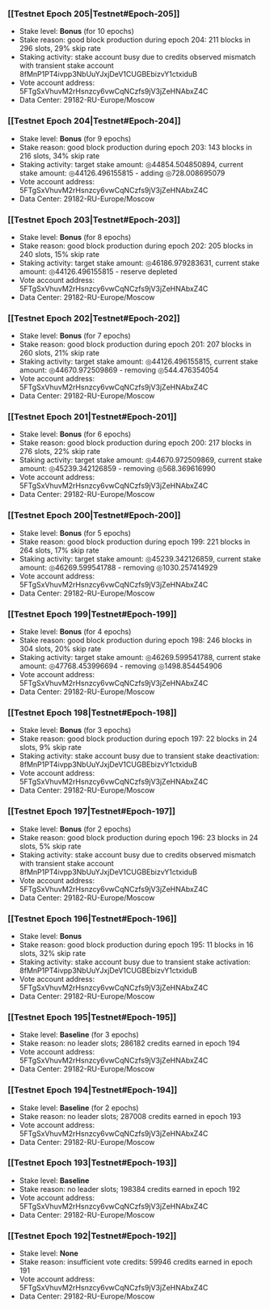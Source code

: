 ### [[Testnet Epoch 205|Testnet#Epoch-205]]
* Stake level: **Bonus** (for 10 epochs)
* Stake reason: good block production during epoch 204: 211 blocks in 296 slots, 29% skip rate
* Staking activity: stake account busy due to credits observed mismatch with transient stake account 8fMnP1PT4ivpp3NbUuYJxjDeV1CUGBEbizvY1ctxiduB
* Vote account address: 5FTgSxVhuvM2rHsnzcy6vwCqNCzfs9jV3jZeHNAbxZ4C
* Data Center: 29182-RU-Europe/Moscow
### [[Testnet Epoch 204|Testnet#Epoch-204]]
* Stake level: **Bonus** (for 9 epochs)
* Stake reason: good block production during epoch 203: 143 blocks in 216 slots, 34% skip rate
* Staking activity: target stake amount: ◎44854.504850894, current stake amount: ◎44126.496155815 - adding ◎728.008695079
* Vote account address: 5FTgSxVhuvM2rHsnzcy6vwCqNCzfs9jV3jZeHNAbxZ4C
* Data Center: 29182-RU-Europe/Moscow
### [[Testnet Epoch 203|Testnet#Epoch-203]]
* Stake level: **Bonus** (for 8 epochs)
* Stake reason: good block production during epoch 202: 205 blocks in 240 slots, 15% skip rate
* Staking activity: target stake amount: ◎46186.979283631, current stake amount: ◎44126.496155815 - reserve depleted
* Vote account address: 5FTgSxVhuvM2rHsnzcy6vwCqNCzfs9jV3jZeHNAbxZ4C
* Data Center: 29182-RU-Europe/Moscow
### [[Testnet Epoch 202|Testnet#Epoch-202]]
* Stake level: **Bonus** (for 7 epochs)
* Stake reason: good block production during epoch 201: 207 blocks in 260 slots, 21% skip rate
* Staking activity: target stake amount: ◎44126.496155815, current stake amount: ◎44670.972509869 - removing ◎544.476354054
* Vote account address: 5FTgSxVhuvM2rHsnzcy6vwCqNCzfs9jV3jZeHNAbxZ4C
* Data Center: 29182-RU-Europe/Moscow
### [[Testnet Epoch 201|Testnet#Epoch-201]]
* Stake level: **Bonus** (for 6 epochs)
* Stake reason: good block production during epoch 200: 217 blocks in 276 slots, 22% skip rate
* Staking activity: target stake amount: ◎44670.972509869, current stake amount: ◎45239.342126859 - removing ◎568.369616990
* Vote account address: 5FTgSxVhuvM2rHsnzcy6vwCqNCzfs9jV3jZeHNAbxZ4C
* Data Center: 29182-RU-Europe/Moscow
### [[Testnet Epoch 200|Testnet#Epoch-200]]
* Stake level: **Bonus** (for 5 epochs)
* Stake reason: good block production during epoch 199: 221 blocks in 264 slots, 17% skip rate
* Staking activity: target stake amount: ◎45239.342126859, current stake amount: ◎46269.599541788 - removing ◎1030.257414929
* Vote account address: 5FTgSxVhuvM2rHsnzcy6vwCqNCzfs9jV3jZeHNAbxZ4C
* Data Center: 29182-RU-Europe/Moscow
### [[Testnet Epoch 199|Testnet#Epoch-199]]
* Stake level: **Bonus** (for 4 epochs)
* Stake reason: good block production during epoch 198: 246 blocks in 304 slots, 20% skip rate
* Staking activity: target stake amount: ◎46269.599541788, current stake amount: ◎47768.453996694 - removing ◎1498.854454906
* Vote account address: 5FTgSxVhuvM2rHsnzcy6vwCqNCzfs9jV3jZeHNAbxZ4C
* Data Center: 29182-RU-Europe/Moscow
### [[Testnet Epoch 198|Testnet#Epoch-198]]
* Stake level: **Bonus** (for 3 epochs)
* Stake reason: good block production during epoch 197: 22 blocks in 24 slots, 9% skip rate
* Staking activity: stake account busy due to transient stake deactivation: 8fMnP1PT4ivpp3NbUuYJxjDeV1CUGBEbizvY1ctxiduB
* Vote account address: 5FTgSxVhuvM2rHsnzcy6vwCqNCzfs9jV3jZeHNAbxZ4C
* Data Center: 29182-RU-Europe/Moscow
### [[Testnet Epoch 197|Testnet#Epoch-197]]
* Stake level: **Bonus** (for 2 epochs)
* Stake reason: good block production during epoch 196: 23 blocks in 24 slots, 5% skip rate
* Staking activity: stake account busy due to credits observed mismatch with transient stake account 8fMnP1PT4ivpp3NbUuYJxjDeV1CUGBEbizvY1ctxiduB
* Vote account address: 5FTgSxVhuvM2rHsnzcy6vwCqNCzfs9jV3jZeHNAbxZ4C
* Data Center: 29182-RU-Europe/Moscow
### [[Testnet Epoch 196|Testnet#Epoch-196]]
* Stake level: **Bonus**
* Stake reason: good block production during epoch 195: 11 blocks in 16 slots, 32% skip rate
* Staking activity: stake account busy due to transient stake activation: 8fMnP1PT4ivpp3NbUuYJxjDeV1CUGBEbizvY1ctxiduB
* Vote account address: 5FTgSxVhuvM2rHsnzcy6vwCqNCzfs9jV3jZeHNAbxZ4C
* Data Center: 29182-RU-Europe/Moscow
### [[Testnet Epoch 195|Testnet#Epoch-195]]
* Stake level: **Baseline** (for 3 epochs)
* Stake reason: no leader slots; 286182 credits earned in epoch 194
* Vote account address: 5FTgSxVhuvM2rHsnzcy6vwCqNCzfs9jV3jZeHNAbxZ4C
* Data Center: 29182-RU-Europe/Moscow
### [[Testnet Epoch 194|Testnet#Epoch-194]]
* Stake level: **Baseline** (for 2 epochs)
* Stake reason: no leader slots; 287008 credits earned in epoch 193
* Vote account address: 5FTgSxVhuvM2rHsnzcy6vwCqNCzfs9jV3jZeHNAbxZ4C
* Data Center: 29182-RU-Europe/Moscow
### [[Testnet Epoch 193|Testnet#Epoch-193]]
* Stake level: **Baseline**
* Stake reason: no leader slots; 198384 credits earned in epoch 192
* Vote account address: 5FTgSxVhuvM2rHsnzcy6vwCqNCzfs9jV3jZeHNAbxZ4C
* Data Center: 29182-RU-Europe/Moscow
### [[Testnet Epoch 192|Testnet#Epoch-192]]
* Stake level: **None**
* Stake reason: insufficient vote credits: 59946 credits earned in epoch 191
* Vote account address: 5FTgSxVhuvM2rHsnzcy6vwCqNCzfs9jV3jZeHNAbxZ4C
* Data Center: 29182-RU-Europe/Moscow
